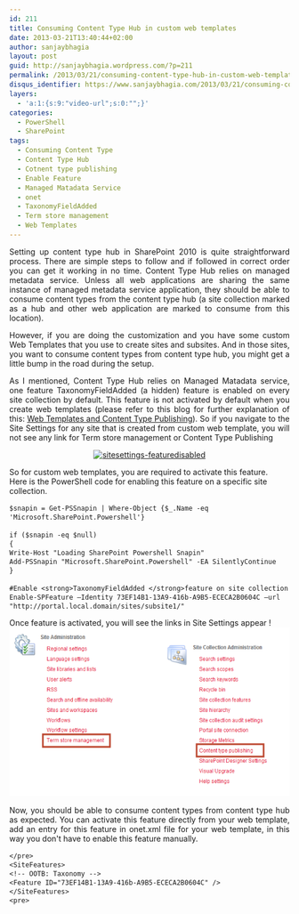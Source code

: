 ```yaml
---
id: 211
title: Consuming Content Type Hub in custom web templates
date: 2013-03-21T13:40:44+02:00
author: sanjaybhagia
layout: post
guid: http://sanjaybhagia.wordpress.com/?p=211
permalink: /2013/03/21/consuming-content-type-hub-in-custom-web-templates/
disqus_identifier: https://www.sanjaybhagia.com/2013/03/21/consuming-content-type-hub-in-custom-web-templates/
layers:
  - 'a:1:{s:9:"video-url";s:0:"";}'
categories:
  - PowerShell
  - SharePoint
tags:
  - Consuming Content Type
  - Content Type Hub
  - Cotnent type publishing
  - Enable Feature
  - Managed Matadata Service
  - onet
  - TaxonomyFieldAdded
  - Term store management
  - Web Templates
---
```

<p style="text-align: justify;">Setting up content type hub in SharePoint 2010 is quite straightforward process. There are simple steps to follow and if followed in correct order you can get it working in no time. Content Type Hub relies on managed metadata service. Unless all web applications are sharing the same instance of managed metadata service application, they should be able to consume content types from the content type hub (a site collection marked as a hub and other web application are marked to consume from this location).</p>
<p style="text-align: justify;">However, if you are doing the customization and you have some custom Web Templates that you use to create sites and subsites. And in those sites, you want to consume content types from content type hub, you might get a little bump in the road during the setup.</p>
<p style="text-align: justify;">As I mentioned, Content Type Hub relies on Managed Matadata service, one feature TaxonomyFieldAdded (a hidden) feature is enabled on every site collection by default. This feature is not activated by default when you create web templates (please refer to this blog for further explanation of this: <a href="http://blogs.msdn.com/b/chaks/archive/2011/09/04/web-templates-and-content-type-publishing.aspx">Web Templates and Content Type Publishing</a>). So if you navigate to the Site Settings for any site that is created from custom web template, you will not see any link for Term store management or Content Type Publishing</p>
<p style="text-align: center;"><a href="/images/sitesettings-featuredisabled.png"><img class=" wp-image-212 aligncenter" src="http://www.sanjaybhagia.com/wp-content/uploads/2013/03/sitesettings-featuredisabled.png" alt="sitesettings-featuredisabled" width="540" height="320" /></a></p>
So for custom web templates, you are required to activate this feature.  Here is the PowerShell code for enabling this feature on a specific site collection.

<pre><code class="ps">$snapin = Get-PSSnapin | Where-Object {$_.Name -eq 'Microsoft.SharePoint.Powershell'}

if ($snapin -eq $null)
{
Write-Host "Loading SharePoint Powershell Snapin"
Add-PSSnapin "Microsoft.SharePoint.Powershell" -EA SilentlyContinue
}

#Enable &lt;strong&gt;TaxonomyFieldAdded &lt;/strong&gt;feature on site collection
Enable-SPFeature –Identity 73EF14B1-13A9-416b-A9B5-ECECA2B0604C –url "http://portal.local.domain/sites/subsite1/"</code></pre>

Once feature is activated, you will see the links in Site Settings appear !
<a href="http://www.sanjaybhagia.com/wp-content/uploads/2013/03/sitesettings-featureenabled.png"><img class="wp-image-213 aligncenter" src="/images/sitesettings-featureenabled.png" alt="sitesettings-featureenabled" width="540" height="303" /></a>
<p style="text-align: justify;">Now, you should be able to consume content types from content type hub as expected. You can activate this feature directly from your web template, add an entry for this feature in onet.xml file for your web template, in this way you don't have to enable this feature manually.</p>
<pre><code class="xml">&lt;/pre&gt;
&lt;SiteFeatures&gt;
&lt;!-- OOTB: Taxonomy --&gt;
&lt;Feature ID="73EF14B1-13A9-416b-A9B5-ECECA2B0604C" /&gt;
&lt;/SiteFeatures&gt;
&lt;pre&gt;</code></pre>
